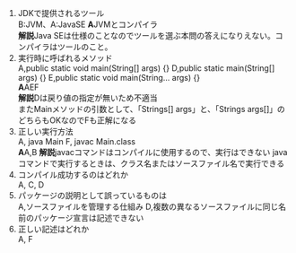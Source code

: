 1. JDKで提供されるツール  
    B:JVM、A:JavaSE
    **A**JVMとコンパイラ  
    **解説**Java SEは仕様のことなのでツールを選ぶ本問の答えになりえない。コンパイラはツールのこと。
2. 実行時に呼ばれるメソッド  
    A,public static void main(String[] args) {}
    D,public static main(String[] args) {}
    E,public static void main(String... args) {}  
    **A**AEF  
    **解説**Dは戻り値の指定が無いため不適当  
    またMainメソッドの引数として、「Strings[] args」と、「Strings args[]」のどちらもOKなのでFも正解になる
3. 正しい実行方法  
    A, java Main
    F, javac Main.class  
    **A**A,B
    **解説**javacコマンドはコンパイルに使用するので、実行はできない
    javaコマンドで実行するときは、クラス名またはソースファイル名で実行できる
4. コンパイル成功するのはどれか  
    A, C, D
5. パッケージの説明として誤っているものは  
    A,ソースファイルを管理する仕組み
    D,複数の異なるソースファイルに同じ名前のパッケージ宣言は記述できない
6. 正しい記述はどれか  
    A, F